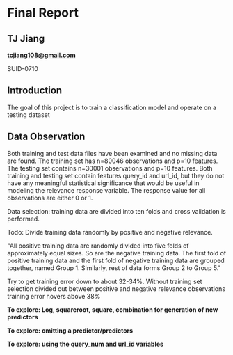 # Final Report

## TJ Jiang

**tcjiang108@gmail.com**

SUID-0710

## Introduction
The goal of this project is to train a classification model and operate on a testing dataset

## Data Observation
Both training and test data files have been examined and no missing data are found. The training set has n=80046 observations and p=10 features. The testing set contains n=30001 observations and p=10 features. Both training and testing set contain features query_id and url_id, but they do not have any meaningful statistical significance that would be useful in modeling the relevance response variable. The response value for all observations are either 0 or 1.

Data selection: training data are divided into ten folds and cross validation is performed.

Todo: Divide training data randomly by positive and negative relevance.

"All positive training data are randomly divided into five folds of approximately equal sizes. So are the negative training data. The first fold of positive training data and the first fold of negative training data are grouped together, named Group 1. Similarly, rest of data forms Group 2 to Group 5."

Try to get training error down to about 32-34%. Without training set selection divided out between positive and negative relevance observations training error hovers above 38%

**To explore: Log, squareroot, square, combination for generation of new predictors**

**To explore: omitting a predictor/predictors**

**To explore: using the query_num and url_id variables**

